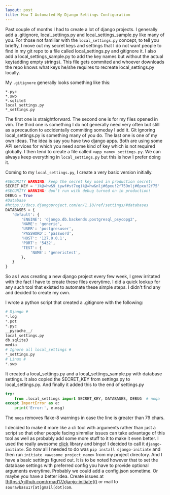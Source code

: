 ```yaml
---
layout: post
title: How I Automated My Django Settings Configuration
---
```



Past couple of months I had to create a lot of django projects. I generally add a .gitignore, local\_settings.py and local\_settings\_sample.py like many of you. 
For those not familiar with the `local_settings.py` concept, to tell you briefly, I move out my secret keys and settings that I do not want people to find in my git repo to a file called local\_settings.py and gitignore it. I also add a local\_settings\_sample.py to add the key names but without the actual key(adding empty strings). This file gets commited and whoever downloads the repo knows what keys he/she requires to recreate local\_settings.py locally.

My `.gitignore` generally looks something like this:

```viml
*.pyc
*.swp
*.sqlite3
local_settings.py
*_settings.py
```
The first one is straightforward. The second one is for my files opened in vim. The third one is something I do not generally need very often but still as a precaution to accidentally commiting someday I add it. Git ignoring local\_settings.py is something many of you do. The last one is one of my own ideas. The idea is say you have two django apps. Both are using some API services for which you need some kind of key which is not required globally. I then tend to create a file called `<app_name>_settings.py`. We can always keep everything in `local_settings.py` but this is how I prefer doing it.

Coming to my `local_settings.py`, I create a very basic version initially. 

```python
#SECURITY WARNING: keep the secret key used in production secret!
SECRET_KEY = ')k@=hw&9_iywf#st7xg)k@=hw&nlj#6pxu!2f759nlj#6pxu!2f75'
#SECURITY WARNING: don't run with debug turned on in production!
DEBUG = True
#Database
#https://docs.djangoproject.com/en/1.10/ref/settings/#databases
DATABASES = {
   'default': {
       'ENGINE': 'django.db.backends.postgresql_psycopg2',
       'NAME': 'generic',
       'USER': 'postgresuser',
       'PASSWORD': 'password',
       'HOST': '127.0.0.1',
       'PORT': '5432',
       'TEST': {
           'NAME': 'generictest',
       },
   }
}
```

So as I was creating a new django project every few week, I grew irritated with the fact I have to create these files everytime. I did a quick lookup for any such tool that existed to automate these simple steps. I didn't find any and decided to create my own. 

I wrote a python script that created a .gitignore with the following:

```python
# Django #
*.log
*.pot
*.pyc
__pycache__/
local_settings.py
db.sqlite3
media
# Ignore all local_settings #
*_settings.py
# Linux #
*.swp
```
It created a local\_settings.py and a local\_settings\_sample.py with database settings. It also copied the SECRET\_KEY from settings.py to local\_settings.py. And finally it added this to the end of settings.py

```python
try:
    from .local_settings import SECRET_KEY, DATABASES, DEBUG  # noqa
except ImportError as e:
    print('Error:', e.msg)
```

The `noqa` removes flake-8 warnings in case the line is greater than 79 chars.

I decided to make it more like a cli tool with arguments rather than just a script so that other people facing simmilar issues can take advantage of this tool as well as probably add some more stuff to it to make it even better. I used the really awesome [click](http://click.pocoo.org/5/) library and bingo! 
I decided to call it `django-initiate`. 
So now all I needed to do was `pip install django-initiate` and then run `initiate <awesome_project_name>` from my project directory. And I have a basic settings figured out. It is to be noted however that to set the database settings with preferred config you have to provide optional arguments everytime. Probably we could add a config.json sometime. Or maybe you have a better idea. Create issues at [https://github.com/rmad17/djanjo-initiate]() or mail to `souravbasu17[at]gmail[dot]com`.
